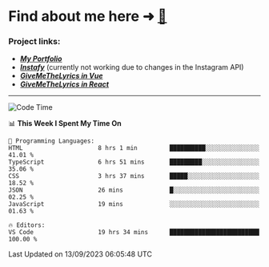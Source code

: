 # Find about me here ➜ [🧑](https://pauabella.dev)

### Project links:
- ***[My Portfolio](https://pauabella.dev)***
- ***[Instafy](https://instafy.me)*** (currently not working due to changes in the Instagram API)
- ***[GiveMeTheLyrics in Vue](https://lyrics.pauabella.dev)***
- ***[GiveMeTheLyrics in React](https://pauabella.dev/GiveMeTheLyrics)***

---
<!--START_SECTION:waka-->
![Code Time](http://img.shields.io/badge/Code%20Time-2%2C436%20hrs%2045%20mins-blue)

📊 **This Week I Spent My Time On** 

```text
💬 Programming Languages: 
HTML                     8 hrs 1 min         ██████████░░░░░░░░░░░░░░░   41.01 % 
TypeScript               6 hrs 51 mins       █████████░░░░░░░░░░░░░░░░   35.06 % 
CSS                      3 hrs 37 mins       █████░░░░░░░░░░░░░░░░░░░░   18.52 % 
JSON                     26 mins             █░░░░░░░░░░░░░░░░░░░░░░░░   02.25 % 
JavaScript               19 mins             ░░░░░░░░░░░░░░░░░░░░░░░░░   01.63 % 

🔥 Editors: 
VS Code                  19 hrs 34 mins      █████████████████████████   100.00 % 
```


 Last Updated on 13/09/2023 06:05:48 UTC
<!--END_SECTION:waka-->

